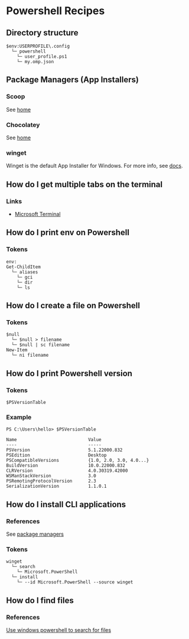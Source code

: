 # Powershell Recipes

## Directory structure
```
$env:USERPROFILE\.config
  └─ powershell
    └─ user_profile.ps1
    └─ my.omp.json
```

## Package Managers (App Installers)
### Scoop
See [home](https://scoop.sh/)

### Chocolatey
See [home](https://chocolatey.org/)

### winget
Winget is the default App Installer for Windows. For more info, see [docs](https://learn.microsoft.com/en-us/windows/package-manager/winget/).

## How do I get multiple tabs on the terminal
### Links
- [Microsoft Terminal](https://github.com/microsoft/terminal)


## How do I print env on Powershell
### Tokens
```
env:
Get-ChildItem
  └─ aliases
    └─ gci
    └─ dir
    └─ ls
```

## How do I create a file on Powershell
### Tokens
```
$null
  └─ $null > filename
  └─ $null | sc filename
New-Item
  └─ ni filename
```

## How do I print Powershell version
### Tokens
```
$PSVersionTable
```

### Example
```
PS C:\Users\hello> $PSVersionTable

Name                           Value
----                           -----
PSVersion                      5.1.22000.832
PSEdition                      Desktop
PSCompatibleVersions           {1.0, 2.0, 3.0, 4.0...}
BuildVersion                   10.0.22000.832
CLRVersion                     4.0.30319.42000
WSManStackVersion              3.0
PSRemotingProtocolVersion      2.3
SerializationVersion           1.1.0.1
```

## How do I install CLI applications
### References
See [package managers](#package-managers)

### Tokens
```
winget
  └─ search
    └─ Microsoft.PowerShell
  └─ install
    └─ --id Microsoft.PowerShell --source winget
```

## How do I find files
### References
[Use windows powershell to search for files](https://devblogs.microsoft.com/scripting/use-windows-powershell-to-search-for-files/)
